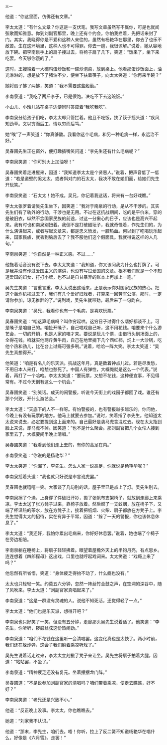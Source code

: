    三一 

   他道：“你这里面，仿佛还有文章。”

   李太太道：“有什么文章？你这是一支伏笔。我写文章虽然写不赢你，可是也就闻弦歌而知雅意。你到刘副官那里，晚上还有个约会。你怕我拦着，先把话来封了门。其实，我晓得你是不爱和这种人来往的，虽然有杨艳华在那里，你去了也乐不敌苦。生在这环境里，这种人也不可得罪。你去一趟，我很谅解。”说着，她从容地放下碗。把李南泉手上的扇子接过去，将椅子扇了几下，笑道：“饭来了，坐下来吃罢。今天够你饿的了。”

   这时，王嫂端着一大碗鸡蛋炒饭和一碟炒泡菜，放到桌上。他看那蛋炒饭面上，油光淋淋的，想是放下了猪油不少，便坐下扶着筷子，向太太笑道：“你再来半碗？”

   她将扇子拂了两拂，笑道：“我不需要这些殷勤。”

   李南泉道：“我吃了两斤李子，已是很饱。决吃不下去这碗饭。”

   小山儿、小玲儿站在桌子边便同时答应着“我吃我吃”。

   李南泉分给孩子们吃，李太太却只管拦着。他且不吃饭，扶了筷子摇头道：“疾风知劲草。文以穷而后工，情以穷而后笃。”

   她“唉”了一声笑道：“你真够酸。我看你这个毛病，和另一种毛病一样，永远治不好。”

   吴春圃先生正在窗外，便打趣插嘴笑问道：“李先生还有什么毛病呢？”

   李南泉笑道：“你可别火上加油呀！”

   吴春圃笑着走进屋来，因道：“我知道李太太是个贤惠人。”说着，把声音低了一低道：“若是道壁的奚太太，或者斜对门的石太太，我决不敢在她们面，给她们先生开玩笑。”

   李南泉笑道：“石太太！她不成。吴兄，你记着我这话，将来有一台好戏瞧。”

   李太太张罗着请吴先生坐下，因笑道：“我对于南泉的行动，是从不干涉的。其实先生们有了轨外的行动，干涉也是无用。不过在这抗战期间，吃的是平价米，穿的是破旧衣，纵然不念国家民族的前途，过这一分揪心的日子，应该也是高兴不起来。我有时也和南泉别扭着。我倒不是打破醋坛子，我就奇怪着，作先生们的，为什么演讲起来，或者写起文章来，都是忠义愤发，一腔热血。何以到了吃喝玩乐起来，国家民族，就丢到脑后去了？我不服他们这个假面具。我就得说这样的人几句。”

   李南泉笑道：“你自然是一种正义感。不过……”

   他拖着话音没有说下去。李太太笑道：“我知道，你又该问我为什么也打牌了。可是我并没有作过爱国主义的演讲，也没有写过爱国的文章。根本我们就是一个不知道爱国的妇女，打打小牌，也不过是自甘暴弃的账本上再加上一笔。”

   吴先生笑道：“言重言重。李太太说出这话来，正是表示你对国家民族的热心。把这个轰炸机挨过去了，我们有几个爱好旧戏者，打算来一回劳军公演，那时，一定请你参加，谅无推辞的了。”说到戏，吴先生就带劲，最后来了一句韵白。

   李南泉笑道：“吴兄，我看你也有一个毛病，是喜欢玩票。”

   吴春圃笑道：“咱这算毛病吗？叫作穷起哄。这穷日子过得什么嗜好都谈不上。可是嗓子是咱自己的。咱扯开嗓子，自己唱戏自己听，这不用花钱。咱要来个什么游艺会，一切的开销，也是人家的咱才来。要说是玩儿个票，由借行头到场面上的，全得花钱。咱就买他两斤黄牛肉，自己在地里摘下几个西红柿，炖上一大沙锅，吃他个热和劲儿，比在台上过瘾可强多咧。”说着，哈哈一阵大笑。李太太笑道：“吴先生真想得开。”

   他笑道：“咱是有名儿的乐天派。抗战这年月，真是数着钟点儿过。若是尽发愁，不用日本人来打，咱愁也愁死了。中国人有弹性，大概俺就是这么一个代表。”说着，再打了一个哈哈。李太太笑道：“要玩票，又想不花钱，这种便宜事，不见得常有。不过今天倒有这么一个机会。”

   吴春圃笑道：“别笑话。成天的闹警报，听说今天街上的戏园子都回了戏。谁还有那个兴致，开什么游艺会。”

   李太太道：“天底下的人不一样呀。有怕警报的，也有警报越多越乐的。你问他，今晚上有没有玩票的地方。他马上就要去参加。”说时，笑着指了李先生。他知道太太说来说去，必定要提到这上面来的。自己最好是装马虎含混过去。现在太太指到脸上来说，却马虎不掉。因笑道：“也不是什么聚会。那刘副官把几个女伶人接到家里去了，大概要闹半晚上清唱。”

   吴春圃笑道：“我看到他们走上去的，有你的高足在内。”

   李南泉笑道：“你说的是杨艳华？”

   李太太笑道：“你漏了，李先生。怎么人家一说高足，你就说是杨艳华呢？”

   李南泉摇着头道：“我也就只好说是市言讹虎罢。”

   吴春圃也就嘻嘻一笑。大家谈了几句别的话，屋子里已是点上了灯。吴先生别去。

   李南泉擦了个澡，上身穿了件破旧汗衫，搬了张帆布支架椅子，就放到走廊上来乘凉。李太太送了张方凳子过来，靠椅子放着。然后燃了一支蚊烟，放在椅子下，又端了杯温热的茶水，放在方凳子上，接着把纸烟、火柴、扇子都放在方凳子上。李先生觉得太太的招待，实在有异于平常，因道：“躲了一天的警报，你也该休息休息了。”

   李太太道：“我还好，我怕你累出毛病来，你好好休息罢。”说着，她也端了个椅子在旁边相陪。

   李南泉躺在睡椅上，将扇子轻轻拂着。眼望着屋檐外天上的半钩月亮，有点思乡。连连想着《四郎探母》这出戏，口里也就哼起戏词来。太太笑道：“戏瘾上来了吗？”

   他忽然有所省悟，笑道：“身体疲乏得抬不动了，什么瘾也没有。”

   太太也只轻轻一笑。约莫五六分钟，忽然一阵丝竹金鼓之声，在空洞的深谷中，随了风吹来。李太太道：“刘副官家真唱起来了。”

   李南泉道：“这是一群没有灵魂的人。说他不知死活，还觉得轻了一点。”

   李太太道：“他们也是乐天派，想得开吧？”

   李南泉也只好笑了一笑，但没有五分钟，走廊那头吴先生说着话了。他笑道：“李先生，你听听，锣鼓丝弦这份热闹劲。”

   李南泉道：“咱们不花钱在这里听一会清唱罢。这变化真也是太快了。两小时前，我们还在躲炸弹，这会子我们躺着乘凉听戏了。”

   吴先生说着话走过来，李太太立刻搬了凳子来让坐。吴先生将扇子拍着大腿，因道：“站站罢，不坐了。”

   李南泉道：“精神疲乏还没有复元。坐着摆摆龙门阵。”

   吴春圃道：“不是说参加刘副官家的清唱吗？咱们带着乘凉，便走去瞧瞧，好不好？”

   李南泉笑道：“老兄还是兴致不小。”

   他道：“反正晚上没事。李太太，你也瞧瞧去。”

   她道：“刘家我不认识。”

   他道：“那末，李先生，咱们去。唔！你听，拉上了反二簧不知道杨艳华在唱什么，好像是《六月雪》。走罢！”

